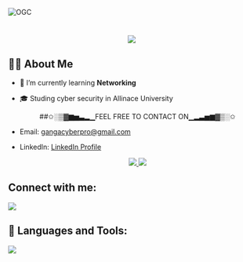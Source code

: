 ![OGC](https://github.com/PRINCEGANGADHAR/PRINCEGANGADHAR/assets/106361421/7aa80793-624d-47e5-8aa3-4a5127092cdb)

<h1 align="center">
<a href="https://git.io/typing-svg"><img src="https://readme-typing-svg.herokuapp.com?font=Rowdies+&weight=900&size=28&duration=10006&pause=1015&color=35B46D&background=060E1A00&vCenter=true&width=800&height=58&lines=𝕳𝖊𝖑𝖑𝖔+𝖕𝖑𝖊𝖆𝖘𝖊𝖉+𝖙𝖔+𝖒𝖊𝖊𝖙+𝖞𝖔𝖚.+𝕴'𝖒+𝕲𝖆𝖓𝖌𝖆𝖉𝖍𝖆𝖗++%3A)...;"Typing SVG" /></a>
</h1>


   







   ## 🙋‍♂️ About Me
- 🌱 I’m currently learning **Networking**
- 🎓 Studing cyber security in Allinace University
   <div align="center"> 
      ##✩░▒▓▆▅▃▂▁FEEL FREE TO CONTACT ON▁▂▃▅▆▓▒░✩
- Email: [gangacyberpro@gmail.com](mailto:gangacyberpro@gmail.com)
- LinkedIn: [LinkedIn Profile](https://in.linkedin.com/in/s-k-gangadhar-66b3751b1)
  </div>
 
   <div align="center"> 
  <a href="mailto:gangacyberpro@gmail.com">
    <img src="https://img.shields.io/badge/Gmail-333333?style=for-the-badge&logo=gmail&logoColor=red" />
  </a>
  <a href="https://in.linkedin.com/in/s-k-gangadhar-66b3751b1" target="_blank">
    <img src="https://img.shields.io/badge/LinkedIn-0077B5?style=for-the-badge&logo=linkedin&logoColor=white" target="_blank" />
  </a>
  



## Connect with me:
<p align="left">
<a href = "https://www.instagram.com/prince._.gangadhar._.official/"><img src="https://img.icons8.com/fluent/48/000000/instagram-new.png"/></a>
 </a>

   
</p>
   
   
   ## 🚀 Languages and Tools:

<p align="left"> 
<p align="left"> <a href="https://github.com/thinkright20"><img src="https://skillicons.dev/icons?i=github,linux,py,cpp,"> </a> </p>
   </p>


